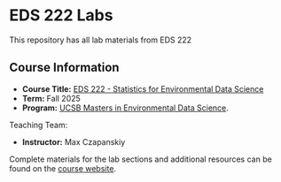# EDS 222 Labs

This repository has all lab materials from EDS 222

## Course Information

-   **Course Title:** [EDS 222 - Statistics for Environmental Data Science](https://bren.ucsb.edu/courses/eds-222)
-   **Term:** Fall 2025
-   **Program:** [UCSB Masters in Environmental Data Science](https://bren.ucsb.edu/masters-programs/master-environmental-data-science).

Teaching Team:

-   **Instructor:** Max Czapanskiy

Complete materials for the lab sections and additional resources can be found on the [course website](https://eds-222-stats-f25.github.io/).
